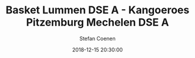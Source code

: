 ---
layout: album
title: Basket Lummen DSE A - Kangoeroes Pitzemburg Mechelen DSE A
description: Competitie wedstrijd tussen Basket Lummen DSE A  en Kangoeroes Pitzemburg Mechelen DSE A.
date: 2018-12-15 20:30:00
cover: /albums/2018-12-15-Basket-Lummen-DSEA-Kangoeroes-Mechelen-DSEA/thumbnails/_DSC9652.JPG
author: Stefan Coenen
archived: true
pagination: 
  enabled: true
  images: true
  imageLayout: image
  itemsPerPage: 64
---